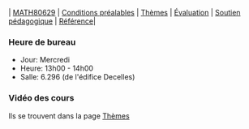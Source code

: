 | [MATH80629](main.md) | [Conditions préalables](prerequisition.md) | [Thèmes](session.md) | [Évaluation](evaluation.md) |  [Soutien pédagogique](support.md) | [Référence](refrences.md)|


### Heure de bureau

- Jour: Mercredi
- Heure: 13h00 - 14h00
- Salle: 6.296  (de l'édifice Decelles)


### Vidéo des cours 

Ils se trouvent dans la page [Thèmes](session.md)